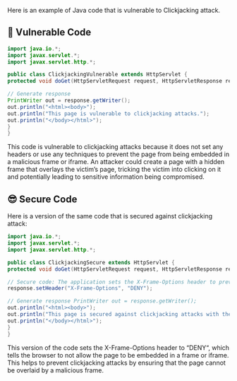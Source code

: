 Here is an example of Java code that is vulnerable to Clickjacking attack.

## 🥺 Vulnerable Code
```java
import java.io.*; 
import javax.servlet.*; 
import javax.servlet.http.*; 

public class ClickjackingVulnerable extends HttpServlet { 
protected void doGet(HttpServletRequest request, HttpServletResponse response) throws ServletException, IOException { 

// Generate response 
PrintWriter out = response.getWriter(); 
out.println("<html><body>"); 
out.println("This page is vulnerable to clickjacking attacks."); 
out.println("</body></html>"); 
} 
}
```
This code is vulnerable to clickjacking attacks because it does not set any headers or use any techniques to prevent the page from being embedded in a malicious frame or iframe. An attacker could create a page with a hidden frame that overlays the victim’s page, tricking the victim into clicking on it and potentially leading to sensitive information being compromised.

## 😎 Secure Code
Here is a version of the same code that is secured against clickjacking attack:

```java
import java.io.*; 
import javax.servlet.*; 
import javax.servlet.http.*; 

public class ClickjackingSecure extends HttpServlet { 
protected void doGet(HttpServletRequest request, HttpServletResponse response) throws ServletException, IOException { 

// Secure code: The application sets the X-Frame-Options header to prevent the page from being embedded in a frame or iframe 
response.setHeader("X-Frame-Options", "DENY"); 

// Generate response PrintWriter out = response.getWriter(); 
out.println("<html><body>"); 
out.println("This page is secured against clickjacking attacks with the X-Frame-Options header."); 
out.println("</body></html>"); 
} 
}
```
This version of the code sets the X-Frame-Options header to “DENY“, which tells the browser to not allow the page to be embedded in a frame or iframe. This helps to prevent clickjacking attacks by ensuring that the page cannot be overlaid by a malicious frame.
